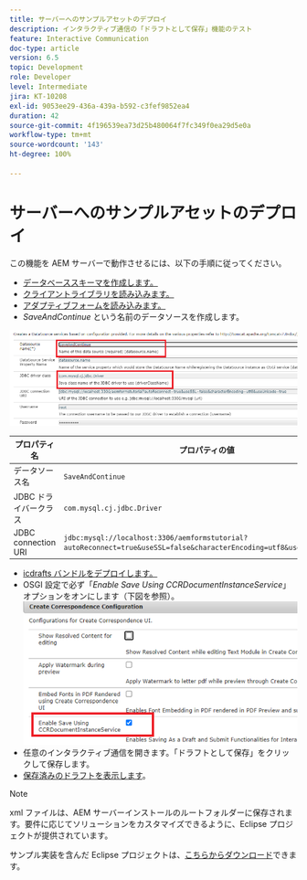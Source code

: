 ```yaml
---
title: サーバーへのサンプルアセットのデプロイ
description: インタラクティブ通信の「ドラフトとして保存」機能のテスト
feature: Interactive Communication
doc-type: article
version: 6.5
topic: Development
role: Developer
level: Intermediate
jira: KT-10208
exl-id: 9053ee29-436a-439a-b592-c3fef9852ea4
duration: 42
source-git-commit: 4f196539ea73d25b480064f7fc349f0ea29d5e0a
workflow-type: tm+mt
source-wordcount: '143'
ht-degree: 100%

---
```


# サーバーへのサンプルアセットのデプロイ

この機能を AEM サーバーで動作させるには、以下の手順に従ってください。

* [データベーススキーマを作成します。](assets/icdrafts.sql)
* [クライアントライブラリを読み込みます。](assets/icdrafts.zip)
* [アダプティブフォームを読み込みます。](assets/SavedDraftsAdaptiveForm.zip)
* _SaveAndContinue_ という名前のデータソースを作成します。

![データソースの作成](assets/data-source.png)

| プロパティ名 | プロパティの値 |
|---|---|
| データソース名 | `SaveAndContinue` |
| JDBC ドライバークラス | `com.mysql.cj.jdbc.Driver` |
| JDBC connection URI | `jdbc:mysql://localhost:3306/aemformstutorial?autoReconnect=true&useSSL=false&characterEncoding=utf8&useUnicode=true` |

* [icdrafts バンドルをデプロイします。](assets/icdrafts.icdrafts.core-1.0-SNAPSHOT.jar)
* OSGI 設定で必ず「_Enable Save Using CCRDocumentInstanceService_」オプションをオンにします（下図を参照）。
  ![ドラフトの有効化](assets/enable-drafts.png)
* 任意のインタラクティブ通信を開きます。「ドラフトとして保存」をクリックして保存します。
* [保存済みのドラフトを表示します](http://localhost:4502/content/dam/formsanddocuments/saveddrafts/jcr:content?wcmmode=disabled)。

>[!NOTE]
>xml ファイルは、AEM サーバーインストールのルートフォルダーに保存されます。要件に応じてソリューションをカスタマイズできるように、Eclipse プロジェクトが提供されています。

サンプル実装を含んだ Eclipse プロジェクトは、[こちらからダウンロード](assets/icdrafts-eclipse-project.zip)できます。
